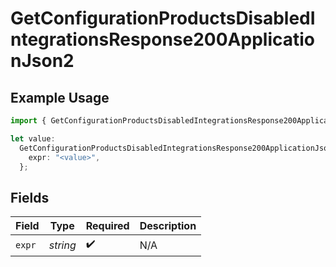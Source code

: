 # GetConfigurationProductsDisabledIntegrationsResponse200ApplicationJson2

## Example Usage

```typescript
import { GetConfigurationProductsDisabledIntegrationsResponse200ApplicationJson2 } from "@vercel/sdk/models/getconfigurationproductsop.js";

let value:
  GetConfigurationProductsDisabledIntegrationsResponse200ApplicationJson2 = {
    expr: "<value>",
  };
```

## Fields

| Field              | Type               | Required           | Description        |
| ------------------ | ------------------ | ------------------ | ------------------ |
| `expr`             | *string*           | :heavy_check_mark: | N/A                |